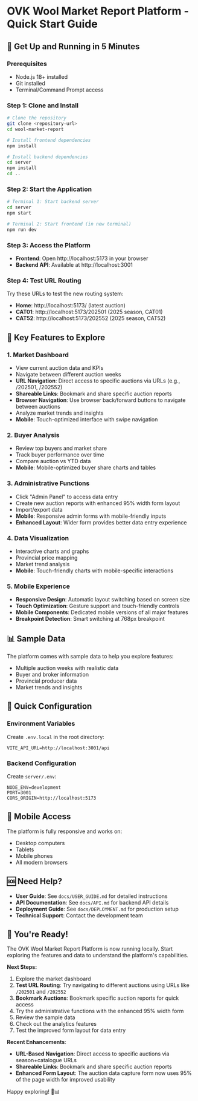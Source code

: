 # OVK Wool Market Report Platform - Quick Start Guide

## 🚀 Get Up and Running in 5 Minutes

### Prerequisites
- Node.js 18+ installed
- Git installed
- Terminal/Command Prompt access

### Step 1: Clone and Install
```bash
# Clone the repository
git clone <repository-url>
cd wool-market-report

# Install frontend dependencies
npm install

# Install backend dependencies
cd server
npm install
cd ..
```

### Step 2: Start the Application
```bash
# Terminal 1: Start backend server
cd server
npm start

# Terminal 2: Start frontend (in new terminal)
npm run dev
```

### Step 3: Access the Platform
- **Frontend**: Open http://localhost:5173 in your browser
- **Backend API**: Available at http://localhost:3001

### Step 4: Test URL Routing
Try these URLs to test the new routing system:
- **Home**: http://localhost:5173/ (latest auction)
- **CAT01**: http://localhost:5173/202501 (2025 season, CAT01)
- **CAT52**: http://localhost:5173/202552 (2025 season, CAT52)

## 🎯 Key Features to Explore

### 1. Market Dashboard
- View current auction data and KPIs
- Navigate between different auction weeks
- **URL Navigation**: Direct access to specific auctions via URLs (e.g., /202501, /202552)
- **Shareable Links**: Bookmark and share specific auction reports
- **Browser Navigation**: Use browser back/forward buttons to navigate between auctions
- Analyze market trends and insights
- **Mobile**: Touch-optimized interface with swipe navigation

### 2. Buyer Analysis
- Review top buyers and market share
- Track buyer performance over time
- Compare auction vs YTD data
- **Mobile**: Mobile-optimized buyer share charts and tables

### 3. Administrative Functions
- Click "Admin Panel" to access data entry
- Create new auction reports with enhanced 95% width form layout
- Import/export data
- **Mobile**: Responsive admin forms with mobile-friendly inputs
- **Enhanced Layout**: Wider form provides better data entry experience

### 4. Data Visualization
- Interactive charts and graphs
- Provincial price mapping
- Market trend analysis
- **Mobile**: Touch-friendly charts with mobile-specific interactions

### 5. Mobile Experience
- **Responsive Design**: Automatic layout switching based on screen size
- **Touch Optimization**: Gesture support and touch-friendly controls
- **Mobile Components**: Dedicated mobile versions of all major features
- **Breakpoint Detection**: Smart switching at 768px breakpoint

## 📊 Sample Data

The platform comes with sample data to help you explore features:
- Multiple auction weeks with realistic data
- Buyer and broker information
- Provincial producer data
- Market trends and insights

## 🔧 Quick Configuration

### Environment Variables
Create `.env.local` in the root directory:
```env
VITE_API_URL=http://localhost:3001/api
```

### Backend Configuration
Create `server/.env`:
```env
NODE_ENV=development
PORT=3001
CORS_ORIGIN=http://localhost:5173
```

## 📱 Mobile Access

The platform is fully responsive and works on:
- Desktop computers
- Tablets
- Mobile phones
- All modern browsers

## 🆘 Need Help?

- **User Guide**: See `docs/USER_GUIDE.md` for detailed instructions
- **API Documentation**: See `docs/API.md` for backend API details
- **Deployment Guide**: See `docs/DEPLOYMENT.md` for production setup
- **Technical Support**: Contact the development team

## 🎉 You're Ready!

The OVK Wool Market Report Platform is now running locally. Start exploring the features and data to understand the platform's capabilities.

**Next Steps:**
1. Explore the market dashboard
2. **Test URL Routing**: Try navigating to different auctions using URLs like `/202501` and `/202552`
3. **Bookmark Auctions**: Bookmark specific auction reports for quick access
4. Try the administrative functions with the enhanced 95% width form
5. Review the sample data
6. Check out the analytics features
7. Test the improved form layout for data entry

**Recent Enhancements**: 
- **URL-Based Navigation**: Direct access to specific auctions via season+catalogue URLs
- **Shareable Links**: Bookmark and share specific auction reports
- **Enhanced Form Layout**: The auction data capture form now uses 95% of the page width for improved usability

Happy exploring! 🐑📊

